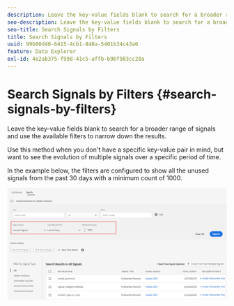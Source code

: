 ```yaml
---
description: Leave the key-value fields blank to search for a broader range of signals and use the available filters to narrow down the results.
seo-description: Leave the key-value fields blank to search for a broader range of signals and use the available filters to narrow down the results.
seo-title: Search Signals by Filters
title: Search Signals by Filters
uuid: 99b00d48-6415-4cb1-848a-5401b34c43a6
feature: Data Explorer
exl-id: 4e2ab375-f998-41c5-affb-b9bf983cc28a
---
```

# Search Signals by Filters {#search-signals-by-filters}

Leave the key-value fields blank to search for a broader range of signals and use the available filters to narrow down the results.

Use this method when you don't have a specific key-value pair in mind, but want to see the evolution of multiple signals over a specific period of time.

In the example below, the filters are configured to show all the unused signals from the past 30 days with a minimum count of 1000.

![](assets/signals-search-filters.png)
